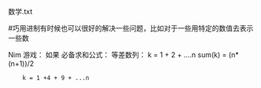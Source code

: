 数学.txt


#巧用进制有时候也可以很好的解决一些问题，比如对于一些用特定的数值去表示一些数


Nim 游戏：
	如果
必备求和公式：
	等差数列：
		k = 1 + 2 + ....n
		sum(k) = (n*(n+1))/2

		k = 1 +4 + 9 + ...n
